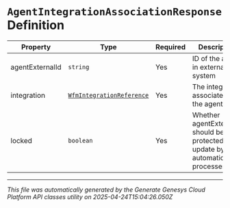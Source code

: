 # `AgentIntegrationAssociationResponse` Definition

| Property | Type | Required | Description |
|----------|------|----------|-------------|
| agentExternalId | `string` | Yes | ID of the agent in external system |
| integration | [`WfmIntegrationReference`](wfmintegrationreference-definition.md) | Yes | The integration associated with the agent |
| locked | `boolean` | Yes | Whether agentExternalId should be protected from update by automatic processes |

---

*This file was automatically generated by the Generate Genesys Cloud Platform API classes utility on 2025-04-24T15:04:26.050Z*